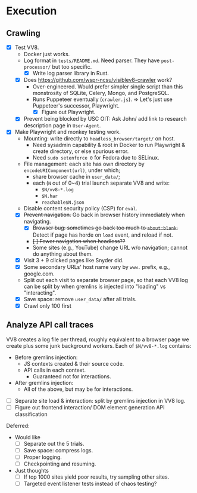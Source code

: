 # Execution

## Crawling

- [x] Test VV8.
    - Docker just works.
    - Log format in `tests/README.md`. Need parser.
        They have `post-processor/` but too specific.
        - [x] Write log parser library in Rust.
    - [x] Does <https://github.com/wspr-ncsu/visiblev8-crawler> work?
        - Over-engineered.
            Would prefer simpler single script than this monstrosity of SQLite,
            Celery, Mongo, and PostgreSQL.
        - Runs Puppeteer eventually (`crawler.js`).
            ⇒ Let's just use Puppeteer's successor, Playwright.
            - [x] Figure out Playwright.
    - [x] Prevent being blocked by USC OIT: Ask John/ add link to
        research description page in `User-Agent`.
- [x] Make Playwright and monkey testing work.
    - Mounting: write directly to `headless_browser/target/` on host.
        - Need sysadmin capability & root in Docker to
            run Playwright & create directory, or else spurious error.
        - Need `sudo setenforce 0` for Fedora due to SELinux.
    - File management: each site has own directory by
        `encodeURIComponent(url)`, under which;
        - share browser cache in `user_data/`;
        - each (`N` out of 0~4) trial launch separate VV8 and write:
            - `$N/vv8-*.log`
            - `$N.har`
            - `reachable$N.json`
    - Disable content security policy (CSP) for `eval`.
    - [x] ~~Prevent navigation.~~ Go back in browser history immediately when
        navigating.
        - [x] ~~Browser bug: sometimes go back too much to
            `about:blank`.~~ Detect if page has horde on `load` event, and
            reload if not.
        - ~~[ ] Fewer navigation when headless??~~
        - Some sites (e.g., YouTube) change URL w/o navigation;
            cannot do anything about them.
    - [x] Visit 3 + 9 clicked pages like Snyder did.
    - [x] Some secondary URLs' host name vary by `www.` prefix, e.g.,
        google.com.
    - Split out each visit to separate browser page, so that
        each VV8 log can be split by when gremlins is injected into "loading"
        vs "interacting".
    - [x] Save space: remove `user_data/` after all trials.
    - [x] Crawl only 100 first

## Analyze API call traces

VV8 creates a log file per thread, roughly equivalent to
a browser page we create plus some junk background workers.
Each of `$N/vv8-*.log` contains:

- Before gremlins injection:
    - JS contexts created & their source code.
    - API calls in each context.
        - Guaranteed not for interactions.
- After gremlins injection:
    - All of the above, but may be for interactions.

- [ ] Separate site load & interaction: split by gremlins injection in
    VV8 log.
- [ ] Figure out frontend interaction/ DOM element generation API
    classification

Deferred:

- Would like
    - [ ] Separate out the 5 trials.
    - [ ] Save space: compress logs.
    - [ ] Proper logging.
    - [ ] Checkpointing and resuming.
- Just thoughts
    - [ ] If top 1000 sites yield poor results, try sampling other sites.
    - [ ] Targeted event listener tests instead of chaos testing?
